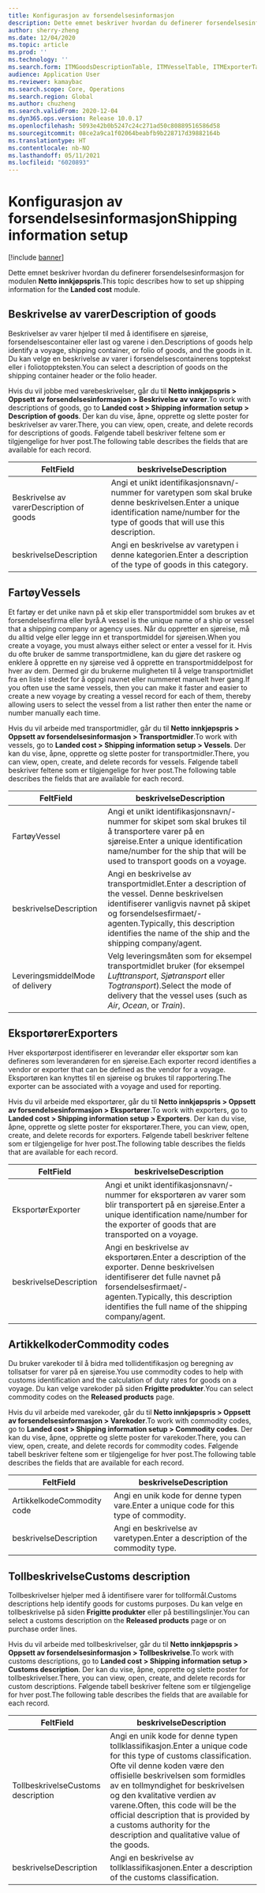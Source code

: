```yaml
---
title: Konfigurasjon av forsendelsesinformasjon
description: Dette emnet beskriver hvordan du definerer forsendelsesinformasjon for modulen Netto innkjøpspris.
author: sherry-zheng
ms.date: 12/04/2020
ms.topic: article
ms.prod: ''
ms.technology: ''
ms.search.form: ITMGoodsDescriptionTable, ITMVesselTable, ITMExporterTable, ITMCommodityCodeTable, ITMCustomsDescription
audience: Application User
ms.reviewer: kamaybac
ms.search.scope: Core, Operations
ms.search.region: Global
ms.author: chuzheng
ms.search.validFrom: 2020-12-04
ms.dyn365.ops.version: Release 10.0.17
ms.openlocfilehash: 5093e42b0b5247c24c271ad50c80889516586d58
ms.sourcegitcommit: 08ce2a9ca1f02064beabfb9b228717d39882164b
ms.translationtype: HT
ms.contentlocale: nb-NO
ms.lasthandoff: 05/11/2021
ms.locfileid: "6020893"
---
```

# <a name="shipping-information-setup"></a><span data-ttu-id="196bc-103">Konfigurasjon av forsendelsesinformasjon</span><span class="sxs-lookup"><span data-stu-id="196bc-103">Shipping information setup</span></span>

[!include [banner](../../includes/banner.md)]

<span data-ttu-id="196bc-104">Dette emnet beskriver hvordan du definerer forsendelsesinformasjon for modulen **Netto innkjøpspris**.</span><span class="sxs-lookup"><span data-stu-id="196bc-104">This topic describes how to set up shipping information for the **Landed cost** module.</span></span>

## <a name="description-of-goods"></a><a name="description-of-goods"></a><span data-ttu-id="196bc-105">Beskrivelse av varer</span><span class="sxs-lookup"><span data-stu-id="196bc-105">Description of goods</span></span>

<span data-ttu-id="196bc-106">Beskrivelser av varer hjelper til med å identifisere en sjøreise, forsendelsescontainer eller last og varene i den.</span><span class="sxs-lookup"><span data-stu-id="196bc-106">Descriptions of goods help identify a voyage, shipping container, or folio of goods, and the goods in it.</span></span> <span data-ttu-id="196bc-107">Du kan velge en beskrivelse av varer i forsendelsescontainerens topptekst eller i foliotoppteksten.</span><span class="sxs-lookup"><span data-stu-id="196bc-107">You can select a description of goods on the shipping container header or the folio header.</span></span>

<span data-ttu-id="196bc-108">Hvis du vil jobbe med varebeskrivelser, går du til **Netto innkjøpspris \> Oppsett av forsendelsesinformasjon \> Beskrivelse av varer**.</span><span class="sxs-lookup"><span data-stu-id="196bc-108">To work with descriptions of goods, go to **Landed cost \> Shipping information setup \> Description of goods**.</span></span> <span data-ttu-id="196bc-109">Der kan du vise, åpne, opprette og slette poster for beskrivelser av varer.</span><span class="sxs-lookup"><span data-stu-id="196bc-109">There, you can view, open, create, and delete records for descriptions of goods.</span></span> <span data-ttu-id="196bc-110">Følgende tabell beskriver feltene som er tilgjengelige for hver post.</span><span class="sxs-lookup"><span data-stu-id="196bc-110">The following table describes the fields that are available for each record.</span></span>

| <span data-ttu-id="196bc-111">Felt</span><span class="sxs-lookup"><span data-stu-id="196bc-111">Field</span></span> | <span data-ttu-id="196bc-112">beskrivelse</span><span class="sxs-lookup"><span data-stu-id="196bc-112">Description</span></span> |
|---|---|
| <span data-ttu-id="196bc-113">Beskrivelse av varer</span><span class="sxs-lookup"><span data-stu-id="196bc-113">Description of goods</span></span> | <span data-ttu-id="196bc-114">Angi et unikt identifikasjonsnavn/-nummer for varetypen som skal bruke denne beskrivelsen.</span><span class="sxs-lookup"><span data-stu-id="196bc-114">Enter a unique identification name/number for the type of goods that will use this description.</span></span> |
| <span data-ttu-id="196bc-115">beskrivelse</span><span class="sxs-lookup"><span data-stu-id="196bc-115">Description</span></span> | <span data-ttu-id="196bc-116">Angi en beskrivelse av varetypen i denne kategorien.</span><span class="sxs-lookup"><span data-stu-id="196bc-116">Enter a description of the type of goods in this category.</span></span> |

## <a name="vessels"></a><a name="vessels"></a><span data-ttu-id="196bc-117">Fartøy</span><span class="sxs-lookup"><span data-stu-id="196bc-117">Vessels</span></span>

<span data-ttu-id="196bc-118">Et fartøy er det unike navn på et skip eller transportmiddel som brukes av et forsendelsesfirma eller byrå.</span><span class="sxs-lookup"><span data-stu-id="196bc-118">A vessel is the unique name of a ship or vessel that a shipping company or agency uses.</span></span> <span data-ttu-id="196bc-119">Når du oppretter en sjøreise, må du alltid velge eller legge inn et transportmiddel for sjøreisen.</span><span class="sxs-lookup"><span data-stu-id="196bc-119">When you create a voyage, you must always either select or enter a vessel for it.</span></span> <span data-ttu-id="196bc-120">Hvis du ofte bruker de samme transportmidlene, kan du gjøre det raskere og enklere å opprette en ny sjøreise ved å opprette en transportmiddelpost for hver av dem. Dermed gir du brukerne muligheten til å velge transportmidlet fra en liste i stedet for å oppgi navnet eller nummeret manuelt hver gang.</span><span class="sxs-lookup"><span data-stu-id="196bc-120">If you often use the same vessels, then you can make it faster and easier to create a new voyage by creating a vessel record for each of them, thereby allowing users to select the vessel from a list rather then enter the name or number manually each time.</span></span>

<span data-ttu-id="196bc-121">Hvis du vil arbeide med transportmidler, går du til **Netto innkjøpspris \> Oppsett av forsendelsesinformasjon \> Transportmidler**.</span><span class="sxs-lookup"><span data-stu-id="196bc-121">To work with vessels, go to **Landed cost \> Shipping information setup \> Vessels**.</span></span> <span data-ttu-id="196bc-122">Der kan du vise, åpne, opprette og slette poster for transportmidler.</span><span class="sxs-lookup"><span data-stu-id="196bc-122">There, you can view, open, create, and delete records for vessels.</span></span> <span data-ttu-id="196bc-123">Følgende tabell beskriver feltene som er tilgjengelige for hver post.</span><span class="sxs-lookup"><span data-stu-id="196bc-123">The following table describes the fields that are available for each record.</span></span>

| <span data-ttu-id="196bc-124">Felt</span><span class="sxs-lookup"><span data-stu-id="196bc-124">Field</span></span> | <span data-ttu-id="196bc-125">beskrivelse</span><span class="sxs-lookup"><span data-stu-id="196bc-125">Description</span></span> |
|---|---|
| <span data-ttu-id="196bc-126">Fartøy</span><span class="sxs-lookup"><span data-stu-id="196bc-126">Vessel</span></span> | <span data-ttu-id="196bc-127">Angi et unikt identifikasjonsnavn/-nummer for skipet som skal brukes til å transportere varer på en sjøreise.</span><span class="sxs-lookup"><span data-stu-id="196bc-127">Enter a unique identification name/number for the ship that will be used to transport goods on a voyage.</span></span> |
| <span data-ttu-id="196bc-128">beskrivelse</span><span class="sxs-lookup"><span data-stu-id="196bc-128">Description</span></span> | <span data-ttu-id="196bc-129">Angi en beskrivelse av transportmidlet.</span><span class="sxs-lookup"><span data-stu-id="196bc-129">Enter a description of the vessel.</span></span> <span data-ttu-id="196bc-130">Denne beskrivelsen identifiserer vanligvis navnet på skipet og forsendelsesfirmaet/-agenten.</span><span class="sxs-lookup"><span data-stu-id="196bc-130">Typically, this description identifies the name of the ship and the shipping company/agent.</span></span> |
| <span data-ttu-id="196bc-131">Leveringsmiddel</span><span class="sxs-lookup"><span data-stu-id="196bc-131">Mode of delivery</span></span> | <span data-ttu-id="196bc-132">Velg leveringsmåten som for eksempel transportmidlet bruker (for eksempel _Lufttransport_, _Sjøtransport_ eller _Togtransport_).</span><span class="sxs-lookup"><span data-stu-id="196bc-132">Select the mode of delivery that the vessel uses (such as _Air_, _Ocean_, or _Train_).</span></span> |

## <a name="exporters"></a><span data-ttu-id="196bc-133">Eksportører</span><span class="sxs-lookup"><span data-stu-id="196bc-133">Exporters</span></span>

<span data-ttu-id="196bc-134">Hver eksportørpost identifiserer en leverandør eller eksportør som kan defineres som leverandøren for en sjøreise.</span><span class="sxs-lookup"><span data-stu-id="196bc-134">Each exporter record identifies a vendor or exporter that can be defined as the vendor for a voyage.</span></span> <span data-ttu-id="196bc-135">Eksportøren kan knyttes til en sjøreise og brukes til rapportering.</span><span class="sxs-lookup"><span data-stu-id="196bc-135">The exporter can be associated with a voyage and used for reporting.</span></span>

<span data-ttu-id="196bc-136">Hvis du vil arbeide med eksportører, går du til **Netto innkjøpspris \> Oppsett av forsendelsesinformasjon \> Eksportører**.</span><span class="sxs-lookup"><span data-stu-id="196bc-136">To work with exporters, go to **Landed cost \> Shipping information setup \> Exporters**.</span></span> <span data-ttu-id="196bc-137">Der kan du vise, åpne, opprette og slette poster for eksportører.</span><span class="sxs-lookup"><span data-stu-id="196bc-137">There, you can view, open, create, and delete records for exporters.</span></span> <span data-ttu-id="196bc-138">Følgende tabell beskriver feltene som er tilgjengelige for hver post.</span><span class="sxs-lookup"><span data-stu-id="196bc-138">The following table describes the fields that are available for each record.</span></span>

| <span data-ttu-id="196bc-139">Felt</span><span class="sxs-lookup"><span data-stu-id="196bc-139">Field</span></span> | <span data-ttu-id="196bc-140">beskrivelse</span><span class="sxs-lookup"><span data-stu-id="196bc-140">Description</span></span> |
|---|---|
| <span data-ttu-id="196bc-141">Eksportør</span><span class="sxs-lookup"><span data-stu-id="196bc-141">Exporter</span></span> | <span data-ttu-id="196bc-142">Angi et unikt identifikasjonsnavn/-nummer for eksportøren av varer som blir transportert på en sjøreise.</span><span class="sxs-lookup"><span data-stu-id="196bc-142">Enter a unique identification name/number for the exporter of goods that are transported on a voyage.</span></span> |
| <span data-ttu-id="196bc-143">beskrivelse</span><span class="sxs-lookup"><span data-stu-id="196bc-143">Description</span></span> | <span data-ttu-id="196bc-144">Angi en beskrivelse av eksportøren.</span><span class="sxs-lookup"><span data-stu-id="196bc-144">Enter a description of the exporter.</span></span> <span data-ttu-id="196bc-145">Denne beskrivelsen identifiserer det fulle navnet på forsendelsesfirmaet/-agenten.</span><span class="sxs-lookup"><span data-stu-id="196bc-145">Typically, this description identifies the full name of the shipping company/agent.</span></span> |

## <a name="commodity-codes"></a><span data-ttu-id="196bc-146">Artikkelkoder</span><span class="sxs-lookup"><span data-stu-id="196bc-146">Commodity codes</span></span>

<span data-ttu-id="196bc-147">Du bruker varekoder til å bidra med tollidentifikasjon og beregning av tollsatser for varer på en sjøreise.</span><span class="sxs-lookup"><span data-stu-id="196bc-147">You use commodity codes to help with customs identification and the calculation of duty rates for goods on a voyage.</span></span> <span data-ttu-id="196bc-148">Du kan velge varekoder på siden **Frigitte produkter**.</span><span class="sxs-lookup"><span data-stu-id="196bc-148">You can select commodity codes on the **Released products** page.</span></span>

<span data-ttu-id="196bc-149">Hvis du vil arbeide med varekoder, går du til **Netto innkjøpspris \> Oppsett av forsendelsesinformasjon \> Varekoder**.</span><span class="sxs-lookup"><span data-stu-id="196bc-149">To work with commodity codes, go to **Landed cost \> Shipping information setup \> Commodity codes**.</span></span> <span data-ttu-id="196bc-150">Der kan du vise, åpne, opprette og slette poster for varekoder.</span><span class="sxs-lookup"><span data-stu-id="196bc-150">There, you can view, open, create, and delete records for commodity codes.</span></span> <span data-ttu-id="196bc-151">Følgende tabell beskriver feltene som er tilgjengelige for hver post.</span><span class="sxs-lookup"><span data-stu-id="196bc-151">The following table describes the fields that are available for each record.</span></span>

| <span data-ttu-id="196bc-152">Felt</span><span class="sxs-lookup"><span data-stu-id="196bc-152">Field</span></span> | <span data-ttu-id="196bc-153">beskrivelse</span><span class="sxs-lookup"><span data-stu-id="196bc-153">Description</span></span> |
|---|---|
| <span data-ttu-id="196bc-154">Artikkelkode</span><span class="sxs-lookup"><span data-stu-id="196bc-154">Commodity code</span></span> | <span data-ttu-id="196bc-155">Angi en unik kode for denne typen vare.</span><span class="sxs-lookup"><span data-stu-id="196bc-155">Enter a unique code for this type of commodity.</span></span> |
| <span data-ttu-id="196bc-156">beskrivelse</span><span class="sxs-lookup"><span data-stu-id="196bc-156">Description</span></span> | <span data-ttu-id="196bc-157">Angi en beskrivelse av varetypen.</span><span class="sxs-lookup"><span data-stu-id="196bc-157">Enter a description of the commodity type.</span></span> |

## <a name="customs-description"></a><span data-ttu-id="196bc-158">Tollbeskrivelse</span><span class="sxs-lookup"><span data-stu-id="196bc-158">Customs description</span></span>

<span data-ttu-id="196bc-159">Tollbeskrivelser hjelper med å identifisere varer for tollformål.</span><span class="sxs-lookup"><span data-stu-id="196bc-159">Customs descriptions help identify goods for customs purposes.</span></span> <span data-ttu-id="196bc-160">Du kan velge en tollbeskrivelse på siden **Frigitte produkter** eller på bestillingslinjer.</span><span class="sxs-lookup"><span data-stu-id="196bc-160">You can select a customs description on the **Released products** page or on purchase order lines.</span></span>

<span data-ttu-id="196bc-161">Hvis du vil arbeide med tollbeskrivelser, går du til **Netto innkjøpspris \> Oppsett av forsendelsesinformasjon \> Tollbeskrivelse**.</span><span class="sxs-lookup"><span data-stu-id="196bc-161">To work with customs descriptions, go to **Landed cost \> Shipping information setup \> Customs description**.</span></span> <span data-ttu-id="196bc-162">Der kan du vise, åpne, opprette og slette poster for tollbeskrivelser.</span><span class="sxs-lookup"><span data-stu-id="196bc-162">There, you can view, open, create, and delete records for custom descriptions.</span></span> <span data-ttu-id="196bc-163">Følgende tabell beskriver feltene som er tilgjengelige for hver post.</span><span class="sxs-lookup"><span data-stu-id="196bc-163">The following table describes the fields that are available for each record.</span></span>

| <span data-ttu-id="196bc-164">Felt</span><span class="sxs-lookup"><span data-stu-id="196bc-164">Field</span></span> | <span data-ttu-id="196bc-165">beskrivelse</span><span class="sxs-lookup"><span data-stu-id="196bc-165">Description</span></span> |
|---|---|
| <span data-ttu-id="196bc-166">Tollbeskrivelse</span><span class="sxs-lookup"><span data-stu-id="196bc-166">Customs description</span></span> | <span data-ttu-id="196bc-167">Angi en unik kode for denne typen tollklassifikasjon.</span><span class="sxs-lookup"><span data-stu-id="196bc-167">Enter a unique code for this type of customs classification.</span></span> <span data-ttu-id="196bc-168">Ofte vil denne koden være den offisielle beskrivelsen som formidles av en tollmyndighet for beskrivelsen og den kvalitative verdien av varene.</span><span class="sxs-lookup"><span data-stu-id="196bc-168">Often, this code will be the official description that is provided by a customs authority for the description and qualitative value of the goods.</span></span> |
| <span data-ttu-id="196bc-169">beskrivelse</span><span class="sxs-lookup"><span data-stu-id="196bc-169">Description</span></span> | <span data-ttu-id="196bc-170">Angi en beskrivelse av tollklassifikasjonen.</span><span class="sxs-lookup"><span data-stu-id="196bc-170">Enter a description of the customs classification.</span></span> |
